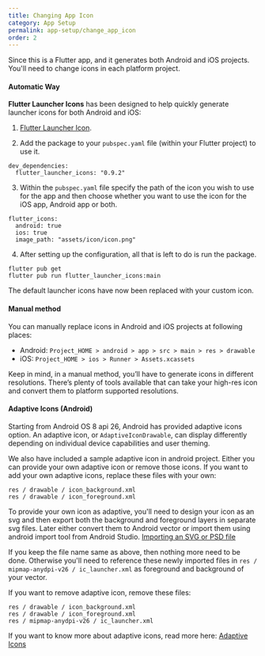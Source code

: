 ```yaml
---
title: Changing App Icon
category: App Setup
permalink: app-setup/change_app_icon
order: 2
---
```


Since this is a Flutter app, and it generates both Android and iOS projects. You'll need to change icons in each platform project.

#### Automatic Way

**Flutter Launcher Icons** has been designed to help quickly generate launcher icons for both Android and iOS: 
1. [Flutter Launcher Icon](https://pub.dartlang.org/packages/flutter_launcher_icons).

2. Add the package to your `pubspec.yaml` file (within your Flutter project) to use it.
```
dev_dependencies:
  flutter_launcher_icons: "0.9.2"
```
3. Within the `pubspec.yaml` file specify the path of the icon you wish to use for the app and then choose whether you want to use the icon for the iOS app, Android app or both.
```
flutter_icons:
  android: true
  ios: true
  image_path: "assets/icon/icon.png"
```

4. After setting up the configuration, all that is left to do is run the package.
```
flutter pub get
flutter pub run flutter_launcher_icons:main
```

The default launcher icons have now been replaced with your custom icon.

#### Manual method
You can manually replace icons in Android and iOS projects at following places:

- Android: `Project_HOME > android > app > src > main > res > drawable`
- iOS: `Project_HOME > ios > Runner > Assets.xcassets`

Keep in mind, in a manual method, you’ll have to generate icons in different resolutions. There’s plenty of tools available that can take your high-res icon and convert them to platform supported resolutions.


#### Adaptive Icons (Android)

Starting from Android OS 8 api 26, Android has provided adaptive icons option. An adaptive icon, or `AdaptiveIconDrawable`, can display differently depending on individual device capabilities and user theming.

We also have included a sample adaptive icon in android project. Either you can provide your own adaptive icon or remove those icons.
If you want to add your own adaptive icons, replace these files with your own:

```
res / drawable / icon_background.xml
res / drawable / icon_foreground.xml
```

To provide your own icon as adaptive, you'll need to design your icon as an svg and then export both the background and foreground layers in separate svg files. Later either convert them to Android vector or import them using android import tool from Android Studio. [Importing an SVG or PSD file](https://developer.android.com/studio/write/vector-asset-studio#svg)

If you keep the file name same as above, then nothing more need to be done. Otherwise you'll need to reference these newly imported files in `res / mipmap-anydpi-v26 / ic_launcher.xml` as foreground and background of your vector.

If you want to remove adaptive icon, remove these files:

```
res / drawable / icon_background.xml
res / drawable / icon_foreground.xml
res / mipmap-anydpi-v26 / ic_launcher.xml
```

If you want to know more about adaptive icons, read more here: [Adaptive Icons](https://developer.android.com/develop/ui/views/launch/icon_design_adaptive)